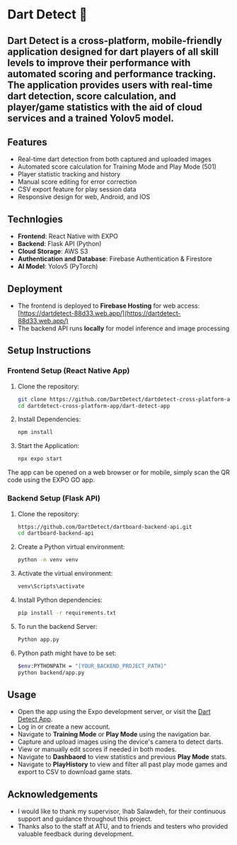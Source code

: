 # Dart Detect 🎯
 Dart Detect is a cross-platform, mobile-friendly application designed for dart players of all skill levels to improve their performance with automated scoring and performance tracking. 
 The application provides users with real-time dart detection, score calculation, and player/game statistics with the aid of cloud services and a trained Yolov5 model.
 ---
 ## Features
 - Real-time dart detection from both captured and uploaded images
 - Automated score calculation for Training Mode and Play Mode (501)
 - Player statistic tracking and history
 - Manual score editing for error correction
 - CSV export feature for play session data
 - Responsive design for web, Android, and IOS
 
 ## Technlogies
 - **Frontend**: React Native with EXPO
 - **Backend**: Flask API (Python)
 - **Cloud Storage**: AWS S3
 - **Authentication and Database**: Firebase Authentication & Firestore
 - **AI Model**: Yolov5 (PyTorch)
 
 ## Deployment
 - The frontend is deployed to **Firebase Hosting** for web access:[https://dartdetect-88d33.web.app/](https://dartdetect-88d33.web.app/)
 - The backend API runs **locally** for model inference and image processing

 ## Setup Instructions

 ### Frontend Setup (React Native App)
 1. Clone the repository:
    ```bash
    git clone https://github.com/DartDetect/dartdetect-cross-platform-app.git
    cd dartdetect-cross-platform-app/dart-detect-app
    ```
    
 2. Install Dependencies:
    ```bash
    npm install
    ```

 3. Start the Application:
    ```bash
    npx expo start
    ```
    
 The app can be opened on a web browser or for mobile, simply scan the QR code using the EXPO GO app.

### Backend Setup (Flask API)
1. Clone the repository:
   ```bash
   https://github.com/DartDetect/dartboard-backend-api.git
   cd dartboard-backend-api
   ```
2. Create a Python virtual environment:
   ```bash
   python -m venv venv
   ```
3. Activate the virtual environment:
   ```bash
   venv\Scripts\activate
   ```
4. Install Python dependencies:
   ```bash
   pip install -r requirements.txt
   ```
5. To run the backend Server:
    ```bash
   Python app.py
   ```
6. Python path might have to be set:
    ```bash
   $env:PYTHONPATH = "[YOUR_BACKEND_PROJECT_PATH]"
   python backend/app.py
   ```
 
 ## Usage
- Open the app using the Expo development server, or visit the [Dart Detect App](https://dartdetect-88d33.web.app/).
- Log in or create a new account.
- Navigate to  **Training Mode** or **Play Mode** using the navigation bar.
- Capture and upload images using the device's camera to detect darts.
- View or manually edit scores if needed in both modes.
- Navigate to **Dashbaord** to view statistics and previous **Play Mode** stats.
- Navigate to **PlayHistory** to view and filter all past play mode games and export to CSV to download game stats.
 
 
 ## Acknowledgements
 -  I would like to thank my supervisor, Ihab Salawdeh, for their continuous support 
and guidance throughout this project.
- Thanks also to the staff at ATU, and to friends and testers who provided valuable feedback during development.

 
